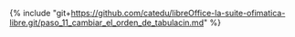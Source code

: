 {% include "git+https://github.com/catedu/libreOffice-la-suite-ofimatica-libre.git/paso_11_cambiar_el_orden_de_tabulacin.md" %}
